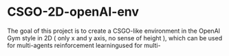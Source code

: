 # CSGO-2D-openAI-env
The goal of this project is to create a CSGO-like environment in the OpenAI Gym style in 2D ( only x and y axis, no sense of height ), which can be used for multi-agents reinforcement learningused for multi-
